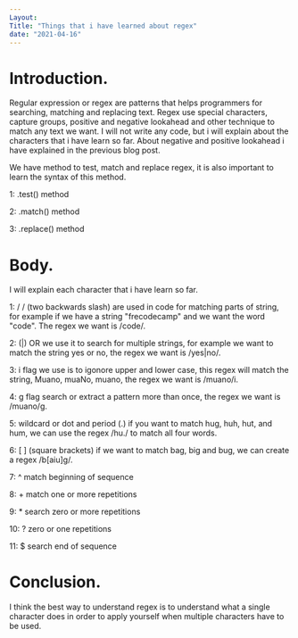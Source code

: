 ```yaml
---
Layout:
Title: "Things that i have learned about regex"
date: "2021-04-16"
---
```


# Introduction.

Regular expression or regex are patterns that helps programmers for searching, matching and replacing text. Regex use special characters, capture groups, positive and negative lookahead and other technique to match any text we want. I will not write any code, but i will explain about the characters that i have learn so far. About negative and positive lookahead i have explained in the previous blog post.

We have method to test, match and replace regex, it is also important to learn the syntax of this method.

1: .test() method

2: .match() method

3: .replace() method

# Body.

I will explain each character that i have learn so far.

1:  / /  (two backwards slash) are used in code for matching parts of string, for example if   we have a string "frecodecamp" and we want the word "code". The regex we want is /code/. 

2:  (|) OR we use it to search for multiple strings, for example we want to match the string   yes or no, the regex we want is /yes|no/.

3: i flag we use is to igonore upper and lower case, this regex will match the string, Muano, muaNo, muano, the regex we want is /muano/i.

4: g flag search or extract a pattern more than once, the regex we want is /muano/g.

5: wildcard or dot and period (.) if you want to match hug, huh, hut, and hum, we can use the  regex  /hu./ to match all four words.

6: [ ] (square brackets) if we want to match bag, big and bug, we can create a regex /b[aiu]g/.

7: ^  match beginning of sequence

8: +   match one or more repetitions

9: *  search zero or more repetitions

10: ?   zero or one repetitions

11: $  search end of sequence


# Conclusion. 

I think the best way to understand regex is to understand what a single character does in order to apply yourself when multiple characters have to be used. 